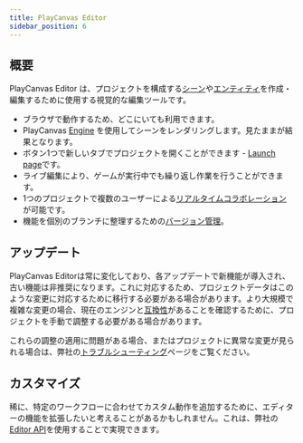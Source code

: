 ```yaml
---
title: PlayCanvas Editor
sidebar_position: 6
---
```


## 概要

PlayCanvas Editor は、プロジェクトを構成する[シーン](../glossary#scene)や[エンティティ](../glossary#entity)を作成・編集するために使用する視覚的な編集ツールです。

* ブラウザで動作するため、どこにいても利用できます。
* PlayCanvas [Engine](../engine) を使用してシーンをレンダリングします。見たままが結果となります。
* ボタン1つで新しいタブでプロジェクトを開くことができます - [Launch page](launch-page)です。
* ライブ編集により、ゲームが実行中でも繰り返し作業を行うことができます。
* 1つのプロジェクトで複数のユーザーによる[リアルタイムコラボレーション](realtime-collaboration)が可能です。
* 機能を個別のブランチに整理するための[バージョン管理](version-control)。

## アップデート

PlayCanvas Editorは常に変化しており、各アップデートで新機能が導入され、古い機能は非推奨になります。これに対応するため、プロジェクトデータはこのような変更に対応するために移行する必要がある場合があります。より大規模で複雑な変更の場合、現在のエンジンと[互換性](engine-compatibility)があることを確認するために、プロジェクトを手動で調整する必要がある場合があります。

これらの調整の適用に問題がある場合、またはプロジェクトに異常な変更が見られる場合は、弊社の[トラブルシューティング](troubleshooting)ページをご覧ください。

## カスタマイズ

稀に、特定のワークフローに合わせてカスタム動作を追加するために、エディターの機能を拡張したいと考えることがあるかもしれません。これは、弊社の[Editor API](editor-api)を使用することで実現できます。
